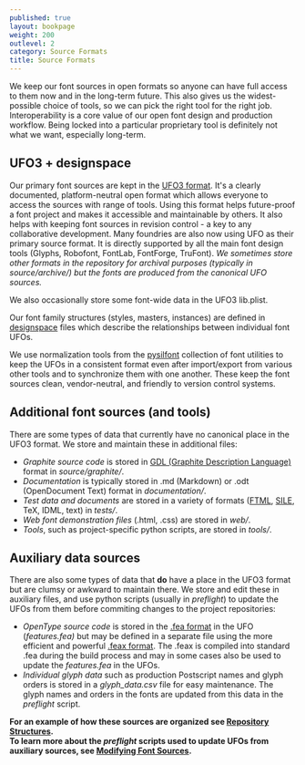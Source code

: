 ```yaml
---
published: true
layout: bookpage
weight: 200
outlevel: 2
category: Source Formats
title: Source Formats
---
```


We keep our font sources in open formats so anyone can have full access to them now and in the long-term future. This also gives us the widest-possible choice of tools, so we can pick the right tool for the right job. Interoperability is a core value of our open font design and production workflow. Being locked into a particular proprietary tool is definitely not what we want, especially long-term.

## UFO3 + designspace

Our primary font sources are kept in the [UFO3 format]. It's a clearly documented, platform-neutral open format which allows everyone to access the sources with range of tools. Using this format helps future-proof a font project and makes it accessible and maintainable by others. It also helps with keeping font sources in revision control - a key to any collaborative development. Many foundries are also now using UFO as their primary source format. It is directly supported by all the main font design tools (Glyphs, Robofont, FontLab, FontForge, TruFont). *We sometimes store other formats in the repository for archival purposes (typically in source/archive/) but the fonts are produced from the canonical UFO sources.*

We also occasionally store some font-wide data in the UFO3 lib.plist.

Our font family structures (styles, masters, instances) are defined in [designspace] files which describe the relationships between individual font UFOs.

We use normalization tools from the [pysilfont] collection of font utilities to keep the UFOs in a consistent format even after import/export from various other tools and to synchronize them with one another. These keep the font sources clean, vendor-neutral, and friendly to version control systems.

## Additional font sources (and tools)

There are some types of data that currently have no canonical place in the UFO3 format. We store and maintain these in additional files:

- *Graphite source code* is stored in [GDL (Graphite Description Language)] format in *source/graphite/*.
- *Documentation* is typically stored in .md (Markdown) or .odt (OpenDocument Text) format in *documentation/*.
- *Test data and documents* are stored in a variety of formats ([FTML], [SILE], TeX, IDML, text) in *tests/*.
- *Web font demonstration files* (.html, .css) are stored in *web/*.
- *Tools*, such as project-specific python scripts, are stored in *tools/*.

## Auxiliary data sources

There are also some types of data that __do__ have a place in the UFO3 format but are clumsy or awkward to maintain there. We store and edit these in auxiliary files, and use python scripts (usually in *preflight*) to update the UFOs from them before commiting changes to the project repositories:

- *OpenType source code* is stored in the [.fea format] in the UFO (*features.fea)* but may be defined in a separate file using the more efficient and powerful [.feax format]. The .feax is compiled into standard .fea during the build process and may in some cases also be used to update the *features.fea* in the UFOs.
- *Individual glyph data* such as production Postscript names and glyph orders is stored in a *glyph_data.csv* file for easy maintenance. The glyph names and orders in the fonts are updated from this data in the *preflight* script.

__For an example of how these sources are organized see [Repository Structures].__    
__To learn more about the *preflight* scripts used to update UFOs from auxiliary sources, see [Modifying Font Sources].__

[UFO3 format]: http://unifiedfontobject.org/versions/ufo3/
[designspace]: https://github.com/fonttools/fonttools/tree/master/Doc/source/designspaceLib
[pysilfont]: https://github.com/silnrsi/pysilfont
[GDL (Graphite Description Language)]: https://scripts.sil.org/cms/scripts/page.php?site_id=projects&item_id=graphite_techAbout
[FTML]: https://github.com/silnrsi/ftml
[SILE]: http://sile-typesetter.org/
[.fea format]: https://github.com/adobe-type-tools/afdko/blob/develop/docs/OpenTypeFeatureFileSpecification.md
[.feax format]: https://github.com/silnrsi/pysilfont/blob/master/docs/feaextensions.md
[Repository Structures]:  Repository_Structures.html
[Modifying Font Sources]: Modifying_Font_Sources.html
